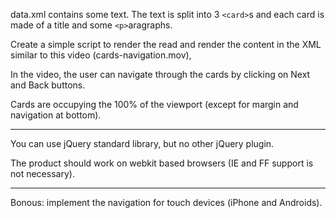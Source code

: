 data.xml contains some text. The text is split into 3 `<card>`s and each card is made of a title and some `<p>`aragraphs.

Create a simple script to render the read and render the content in the XML similar to this video (cards-navigation.mov),

In the video, the user can navigate through the cards by clicking on Next and Back buttons.

Cards are occupying the 100% of the viewport (except for margin and navigation at bottom).

---

You can use jQuery standard library, but no other jQuery plugin.

The product should work on webkit based browsers (IE and FF support is not necessary).

---

Bonous: implement the navigation for touch devices (iPhone and Androids).
